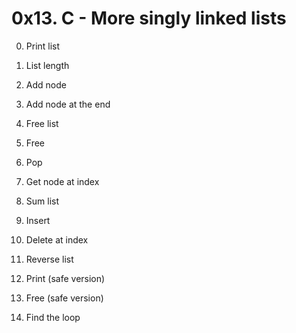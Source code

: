 # 0x13. C - More singly linked lists

0. Print list

1. List length

2. Add node

3. Add node at the end

4. Free list

5. Free

6. Pop

7. Get node at index

8. Sum list

9. Insert

10. Delete at index

11. Reverse list

12. Print (safe version)

13. Free (safe version)

14. Find the loop

